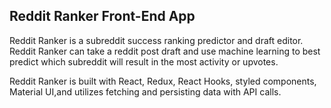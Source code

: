 
## Reddit Ranker Front-End App

Reddit Ranker is a subreddit success ranking predictor and draft editor. Reddit Ranker can take a reddit post draft and use machine learning to best predict which subreddit will result in the most activity or upvotes.

Reddit Ranker is built with React, Redux, React Hooks, styled components, Material UI,and utilizes fetching and persisting data with API calls.

